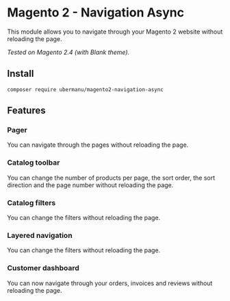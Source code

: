 # Magento 2 - Navigation Async

This module allows you to navigate through your Magento 2 website without reloading the page.

_Tested on Magento 2.4 (with Blank theme)._

## Install

    composer require ubermanu/magento2-navigation-async

## Features

### Pager

You can navigate through the pages without reloading the page.

### Catalog toolbar

You can change the number of products per page, the sort order, the sort direction and the page number without reloading the page.

### Catalog filters

You can change the filters without reloading the page.

### Layered navigation

You can change the filters without reloading the page.

### Customer dashboard

You can now navigate through your orders, invoices and reviews without reloading the page.
